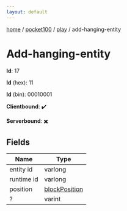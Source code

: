 ```yaml
---
layout: default
---
```


[home](/)  /  [pocket100](/protocol/pocket100)  /  [play](/protocol/pocket100/play)  /  add-hanging-entity

# Add-hanging-entity

**Id**: 17

**Id** (hex): 11

**Id** (bin): 00010001

**Clientbound**: ✔️

**Serverbound**: ✖️

## Fields

Name | Type
---|---
entity id | varlong
runtime id | varlong
position | [blockPosition](/protocol/pocket100/types/block-position)
? | varint

